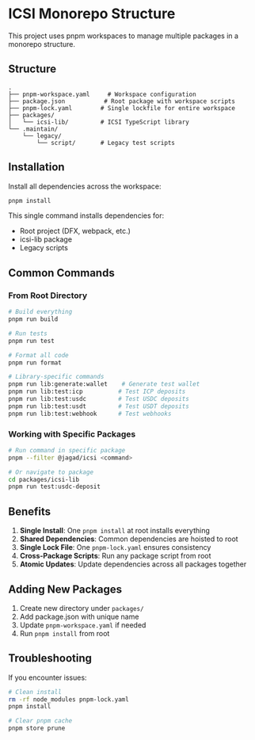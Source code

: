 # ICSI Monorepo Structure

This project uses pnpm workspaces to manage multiple packages in a monorepo structure.

## Structure

```
.
├── pnpm-workspace.yaml     # Workspace configuration
├── package.json           # Root package with workspace scripts
├── pnpm-lock.yaml        # Single lockfile for entire workspace
├── packages/
│   └── icsi-lib/         # ICSI TypeScript library
└── .maintain/
    └── legacy/
        └── script/       # Legacy test scripts
```

## Installation

Install all dependencies across the workspace:

```bash
pnpm install
```

This single command installs dependencies for:

- Root project (DFX, webpack, etc.)
- icsi-lib package
- Legacy scripts

## Common Commands

### From Root Directory

```bash
# Build everything
pnpm run build

# Run tests
pnpm run test

# Format all code
pnpm run format

# Library-specific commands
pnpm run lib:generate:wallet    # Generate test wallet
pnpm run lib:test:icp          # Test ICP deposits
pnpm run lib:test:usdc         # Test USDC deposits
pnpm run lib:test:usdt         # Test USDT deposits
pnpm run lib:test:webhook      # Test webhooks
```

### Working with Specific Packages

```bash
# Run command in specific package
pnpm --filter @jagad/icsi <command>

# Or navigate to package
cd packages/icsi-lib
pnpm run test:usdc-deposit
```

## Benefits

1. **Single Install**: One `pnpm install` at root installs everything
2. **Shared Dependencies**: Common dependencies are hoisted to root
3. **Single Lock File**: One `pnpm-lock.yaml` ensures consistency
4. **Cross-Package Scripts**: Run any package script from root
5. **Atomic Updates**: Update dependencies across all packages together

## Adding New Packages

1. Create new directory under `packages/`
2. Add package.json with unique name
3. Update `pnpm-workspace.yaml` if needed
4. Run `pnpm install` from root

## Troubleshooting

If you encounter issues:

```bash
# Clean install
rm -rf node_modules pnpm-lock.yaml
pnpm install

# Clear pnpm cache
pnpm store prune
```
